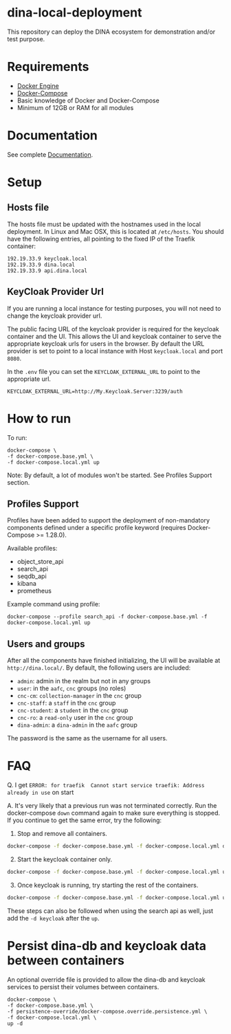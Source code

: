 # dina-local-deployment

This repository can deploy the DINA ecosystem for demonstration and/or test purpose.

# Requirements

* [Docker Engine](https://docs.docker.com/engine/install/)
* [Docker-Compose](https://docs.docker.com/compose/)
* Basic knowledge of Docker and Docker-Compose
* Minimum of 12GB or RAM for all modules

# Documentation

See complete [Documentation](https://aafc-bicoe.github.io/dina-local-deployment/).

# Setup

## Hosts file

The hosts file must be updated with the hostnames used in the local deployment. In Linux and Mac OSX, this is located at `/etc/hosts`. You should have the following entries, all pointing to the fixed IP of the Traefik container:

```
192.19.33.9 keycloak.local
192.19.33.9 dina.local
192.19.33.9 api.dina.local
```

## KeyCloak Provider Url

If you are running a local instance for testing purposes, you will not need to change the keycloak provider url.

The public facing URL of the keycloak provider is required for the keycloak container and the UI. This allows the UI and keycloak container to serve the appropriate keycloak urls for users in the browser. By default the URL provider is set to point to a local instance with Host `keycloak.local` and port `8080`. 

In the `.env` file you can set the `KEYCLOAK_EXTERNAL_URL` to point to the appropriate url.

```properties
KEYCLOAK_EXTERNAL_URL=http://My.Keycloak.Server:3239/auth
```

# How to run

To run:

```
docker-compose \
-f docker-compose.base.yml \
-f docker-compose.local.yml up
```
Note: By default, a lot of modules won't be started. See Profiles Support section.

## Profiles Support

Profiles have been added to support the deployment of non-mandatory components defined under a specific profile keyword (requires Docker-Compose >= 1.28.0).

Available profiles:

* object_store_api
* search_api
* seqdb_api
* kibana
* prometheus
 
Example command using profile:

```
docker-compose --profile search_api -f docker-compose.base.yml -f docker-compose.local.yml up
```

## Users and groups

After all the components have finished initializing, the UI will be available at `http://dina.local/`. By default, the following users are included:

* `admin`: admin in the realm but not in any groups
* `user`: in the `aafc`, `cnc` groups (no roles)
* `cnc-cm`: `collection-manager` in the `cnc` group
* `cnc-staff`: a `staff` in the `cnc` group
* `cnc-student`: a `student` in the `cnc` group
* `cnc-ro`: a `read-only` user in the `cnc` group
* `dina-admin`: a `dina-admin` in the `aafc` group

The password is the same as the username for all users.

# FAQ

Q. I get ```ERROR: for traefik  Cannot start service traefik: Address already in use``` on start

A. It's very likely that a previous run was not terminated correctly. Run the docker-compose `down` command again to make sure everything is stopped. If you continue to get the same error, try the following:

1. Stop and remove all containers.
```bash
docker-compose -f docker-compose.base.yml -f docker-compose.local.yml down
```

2. Start the keycloak container only.
```bash
docker-compose -f docker-compose.base.yml -f docker-compose.local.yml up -d keycloak
```

3. Once keycloak is running, try starting the rest of the containers.
```bash
docker-compose -f docker-compose.base.yml -f docker-compose.local.yml up
```

These steps can also be followed when using the search api as well, just add the `-d keycloak` after the `up`.

# Persist dina-db and keycloak data between containers

An optional override file is provided to allow the dina-db and keycloak services to persist their volumes between containers.

```
docker-compose \
-f docker-compose.base.yml \
-f persistence-override/docker-compose.override.persistence.yml \
-f docker-compose.local.yml \
up -d
```

